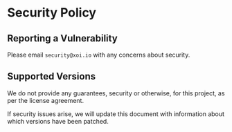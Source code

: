 # Security Policy

## Reporting a Vulnerability

Please email `security@xoi.io` with any concerns about security.

## Supported Versions

We do not provide any guarantees, security or otherwise, for this project, as per the license agreement.

If security issues arise, we will update this document with information about which versions have been patched.
